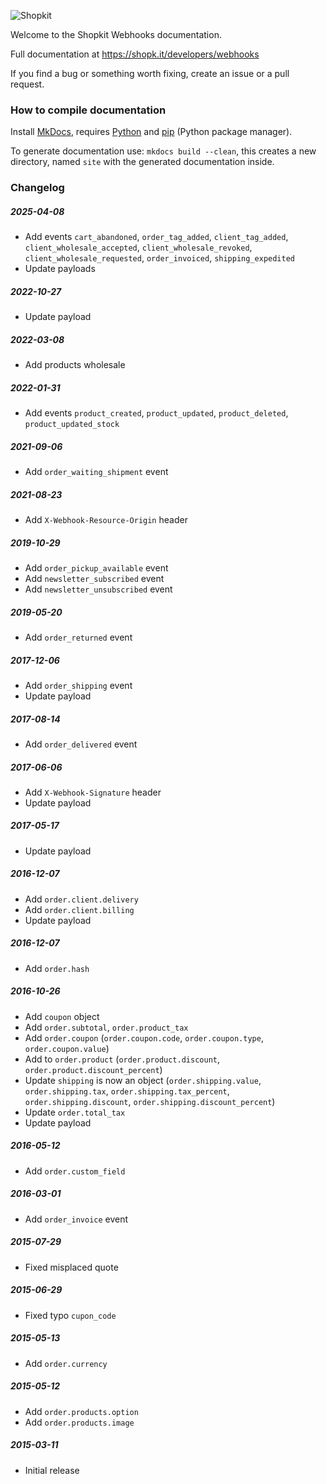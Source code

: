 ![Shopkit](https://drwfxyu78e9uq.cloudfront.net/assets/frontend/img/logo-shopkit-black-xs.png)

Welcome to the Shopkit Webhooks documentation.

Full documentation at https://shopk.it/developers/webhooks

If you find a bug or something worth fixing, create an issue or a pull request.

### How to compile documentation

Install [MkDocs](https://github.com/tomchristie/mkdocs), requires [Python](https://www.python.org/) and [pip](https://pip.pypa.io/en/stable/installation/) (Python package manager).

To generate documentation use: `mkdocs build --clean`, this creates a new directory, named `site` with the generated documentation inside.

### Changelog

##### 2025-04-08
* Add events `cart_abandoned`, `order_tag_added`, `client_tag_added`, `client_wholesale_accepted`, `client_wholesale_revoked`, `client_wholesale_requested`, `order_invoiced`, `shipping_expedited`
* Update payloads

##### 2022-10-27
* Update payload

##### 2022-03-08
* Add products wholesale

##### 2022-01-31
* Add events `product_created`, `product_updated`, `product_deleted`, `product_updated_stock`

##### 2021-09-06
* Add `order_waiting_shipment` event

##### 2021-08-23
* Add `X-Webhook-Resource-Origin` header

##### 2019-10-29
* Add `order_pickup_available` event
* Add `newsletter_subscribed` event
* Add `newsletter_unsubscribed` event

##### 2019-05-20
* Add `order_returned` event

##### 2017-12-06
* Add `order_shipping` event
* Update payload

##### 2017-08-14
* Add `order_delivered` event

##### 2017-06-06
* Add `X-Webhook-Signature` header
* Update payload

##### 2017-05-17
* Update payload

##### 2016-12-07
* Add `order.client.delivery`
* Add `order.client.billing`
* Update payload

##### 2016-12-07
* Add `order.hash`

##### 2016-10-26
* Add `coupon` object
* Add `order.subtotal`, `order.product_tax`
* Add `order.coupon` (`order.coupon.code`, `order.coupon.type`, `order.coupon.value`)
* Add to `order.product` (`order.product.discount`, `order.product.discount_percent`)
* Update `shipping` is now an object (`order.shipping.value`, `order.shipping.tax`, `order.shipping.tax_percent`, `order.shipping.discount`, `order.shipping.discount_percent`)
* Update `order.total_tax`
* Update payload

##### 2016-05-12
* Add `order.custom_field`

##### 2016-03-01
* Add `order_invoice` event

##### 2015-07-29
* Fixed misplaced quote

##### 2015-06-29
* Fixed typo `cupon_code`

##### 2015-05-13
* Add `order.currency`

##### 2015-05-12
* Add `order.products.option`
* Add `order.products.image`

##### 2015-03-11
* Initial release
